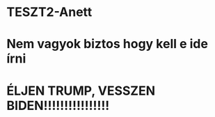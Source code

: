 # TESZT2-Anett
# Nem vagyok biztos hogy kell e ide írni 
# ÉLJEN TRUMP, VESSZEN BIDEN!!!!!!!!!!!!!!!!

